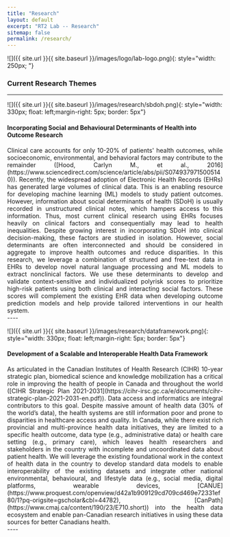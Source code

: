 ```yaml
---
title: "Research"
layout: default
excerpt: "RT2 Lab -- Research"
sitemap: false
permalink: /research/
---
```

![]({{ site.url }}{{ site.baseurl }}/images/logo/lab-logo.png){: style="width: 250px; "}
### Current Research Themes

---

![]({{ site.url }}{{ site.baseurl }}/images/research/sbdoh.png){: style="width: 330px; float: left;margin-right: 5px; border: 5px"}

#### Incorporating Social and Behavioural Determinants of Health into Outcome Research
<div style="text-align: justify">
Clinical care accounts for only 10-20% of patients' health outcomes, while socioeconomic, environmental, and behavioral factors may contribute to the remainder ([Hood, Carlyn M., et al., 2016](https://www.sciencedirect.com/science/article/abs/pii/S0749379715005140)). Recently, the widespread adoption of Electronic Health Records (EHRs) has generated large volumes of clinical data. This is an enabling resource for developing machine learning (ML) models to study patient outcomes. However, information about social determinants of health (SDoH) is usually recorded in unstructured clinical notes, which hampers access to this information. Thus, most current clinical research using EHRs focuses heavily on clinical factors and consequentially may lead to health inequalities. Despite growing interest in incorporating SDoH into clinical decision-making, these factors are studied in isolation. However, social determinants are often interconnected and should be considered in aggregate to improve health outcomes and reduce disparities.
In this research, we leverage a combination of structured and free-text data in EHRs to develop novel natural language processing and ML models to extract nonclinical factors. We use these determinants to develop and validate context-sensitive and individualized polyrisk scores to prioritize high-risk patients using both clinical and interacting social factors. These scores will complement the existing EHR data when developing outcome prediction models and help provide tailored interventions in our health system.
</div>
---- 


![]({{ site.url }}{{ site.baseurl }}/images/research/dataframework.png){: style="width: 330px; float: left;margin-right: 5px; border: 5px"}

#### Development of a Scalable and Interoperable Health Data Framework
<div style="text-align: justify">
As articulated in the Canadian Institutes of Health Research (CIHR) 10-year strategic plan, biomedical science and knowledge mobilization has a critical role in improving the health of people in Canada and throughout the world ([CIHR Strategic Plan 2021-2031](https://cihr-irsc.gc.ca/e/documents/cihr-strategic-plan-2021-2031-en.pdf)). Data access and informatics are integral contributors to this goal. Despite massive amount of health data (30% of the world’s data), the health systems are still information poor and prone to disparities in healthcare access and quality. In Canada, while there exist rich provincial and multi-province health data initiatives, they are limited to a specific health outcome, data type (e.g., administrative data) or health care setting (e.g., primary care), which leaves health researchers and stakeholders in the country with incomplete and uncoordinated data about patient health. We will leverage the existing foundational work in the context of health data in the country to develop standard data models to enable interoperability of the existing datasets and integrate other national environmental, behavioural, and lifestyle data (e.g., social media, digital platforms, wearable devices, [CANUE](https://www.proquest.com/openview/d42a1b909129cd709cd469e72331ef80/1?pq-origsite=gscholar&cbl=44782), [CanPath](https://www.cmaj.ca/content/190/23/E710.short)) into the health data ecosystem and enable pan-Canadian research initiatives in using these data sources for better Canadians health.
</div>
---- 
